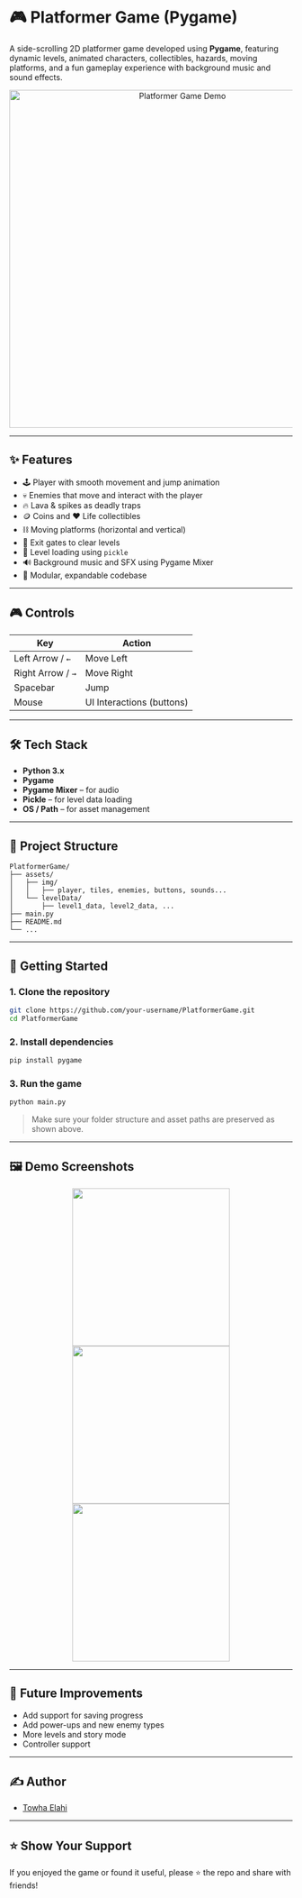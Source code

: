 # 🎮 Platformer Game (Pygame)

A side-scrolling 2D platformer game developed using **Pygame**, featuring dynamic levels, animated characters, collectibles, hazards, moving platforms, and a fun gameplay experience with background music and sound effects.

<p align="center">
  <img src="demo/platformer_demo.gif" width="600" alt="Platformer Game Demo"/>
</p>

---

## ✨ Features

- 🕹️ Player with smooth movement and jump animation  
- 💀 Enemies that move and interact with the player  
- 🔥 Lava & spikes as deadly traps  
- 🪙 Coins and ❤️ Life collectibles  
- ⛓️ Moving platforms (horizontal and vertical)  
- 🏁 Exit gates to clear levels  
- 💾 Level loading using `pickle`  
- 🔊 Background music and SFX using Pygame Mixer  
- 🧠 Modular, expandable codebase  

---

## 🎮 Controls

| Key       | Action        |
|-----------|---------------|
| Left Arrow / `←`  | Move Left     |
| Right Arrow / `→` | Move Right    |
| Spacebar  | Jump          |
| Mouse     | UI Interactions (buttons) |

---

## 🛠 Tech Stack

- **Python 3.x**  
- **Pygame**  
- **Pygame Mixer** – for audio  
- **Pickle** – for level data loading  
- **OS / Path** – for asset management  

---

## 📁 Project Structure

```
PlatformerGame/
├── assets/
│   ├── img/
│   │   ├── player, tiles, enemies, buttons, sounds...
│   └── levelData/
│       ├── level1_data, level2_data, ...
├── main.py
├── README.md
└── ...
```

---

## 🚀 Getting Started

### 1. Clone the repository
```bash
git clone https://github.com/your-username/PlatformerGame.git
cd PlatformerGame
```

### 2. Install dependencies
```bash
pip install pygame
```

### 3. Run the game
```bash
python main.py
```

> Make sure your folder structure and asset paths are preserved as shown above.

---

## 🖼️ Demo Screenshots

<p align="center">
  <img src="demo/menu.png" width="280"/>
  <img src="demo/level1.png" width="280"/>
  <img src="demo/gameover.png" width="280"/>
</p>

---

## 🧠 Future Improvements

- Add support for saving progress  
- Add power-ups and new enemy types  
- More levels and story mode  
- Controller support  

---

## ✍️ Author

- [Towha Elahi](https://github.com/towhaEL)

---

## ⭐ Show Your Support

If you enjoyed the game or found it useful, please ⭐ the repo and share with friends!